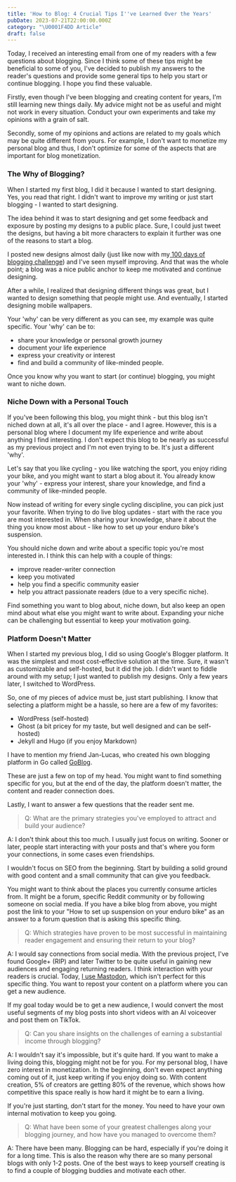 ```yaml
---
title: 'How to Blog: 4 Crucial Tips I''ve Learned Over the Years'
pubDate: 2023-07-21T22:00:00.000Z
category: "\U0001F4DD Article"
draft: false
---
```


Today, I received an interesting email from one of my readers with a few questions about blogging. Since I think some of these tips might be beneficial to some of you, I've decided to publish my answers to the reader's questions and provide some general tips to help you start or continue blogging. I hope you find these valuable.

Firstly, even though I've been blogging and creating content for years, I'm still learning new things daily. My advice might not be as useful and might not work in every situation. Conduct your own experiments and take my opinions with a grain of salt.

Secondly, some of my opinions and actions are related to my goals which may be quite different from yours. For example, I don't want to monetize my personal blog and thus, I don't optimize for some of the aspects that are important for blog monetization.

### The Why of Blogging?

When I started my first blog, I did it because I wanted to start designing. Yes, you read that right. I didn't want to improve my writing or just start blogging - I wanted to start designing.

The idea behind it was to start designing and get some feedback and exposure by posting my designs to a public place. Sure, I could just tweet the designs, but having a bit more characters to explain it further was one of the reasons to start a blog.

I posted new designs almost daily (just like now with my[ 100 days of blogging challenge](https://cernezan.com/blog/100-days-of-blogging/)) and I've seen myself improving. And that was the whole point; a blog was a nice public anchor to keep me motivated and continue designing.

After a while, I realized that designing different things was great, but I wanted to design something that people might use. And eventually, I started designing mobile wallpapers.

Your 'why' can be very different as you can see, my example was quite specific. Your 'why' can be to:

* share your knowledge or personal growth journey
* document your life experience
* express your creativity or interest
* find and build a community of like-minded people.

Once you know why you want to start (or continue) blogging, you might want to niche down.

### Niche Down with a Personal Touch

If you've been following this blog, you might think - but this blog isn't niched down at all, it's all over the place - and I agree. However, this is a personal blog where I document my life experience and write about anything I find interesting. I don't expect this blog to be nearly as successful as my previous project and I'm not even trying to be. It's just a different 'why'.

Let's say that you like cycling - you like watching the sport, you enjoy riding your bike, and you might want to start a blog about it. You already know your 'why' - express your interest, share your knowledge, and find a community of like-minded people.

Now instead of writing for every single cycling discipline, you can pick just your favorite. When trying to do live blog updates - start with the race you are most interested in. When sharing your knowledge, share it about the thing you know most about - like how to set up your enduro bike's suspension.

You should niche down and write about a specific topic you're most interested in. I think this can help with a couple of things:

* improve reader-writer connection
* keep you motivated
* help you find a specific community easier
* help you attract passionate readers (due to a very specific niche).

Find something you want to blog about, niche down, but also keep an open mind about what else you might want to write about. Expanding your niche can be challenging but essential to keep your motivation going.

### Platform Doesn't Matter

When I started my previous blog, I did so using Google's Blogger platform. It was the simplest and most cost-effective solution at the time. Sure, it wasn't as customizable and self-hosted, but it did the job. I didn't want to fiddle around with my setup; I just wanted to publish my designs. Only a few years later, I switched to WordPress.

So, one of my pieces of advice must be, just start publishing. I know that selecting a platform might be a hassle, so here are a few of my favorites:

* WordPress (self-hosted)
* Ghost (a bit pricey for my taste, but well designed and can be self-hosted)
* Jekyll and Hugo (if you enjoy Markdown)

I have to mention my friend Jan-Lucas, who created his own blogging platform in Go called [GoBlog](https://goblog.app/).

These are just a few on top of my head. You might want to find something specific for you, but at the end of the day, the platform doesn't matter, the content and reader connection does.

Lastly, I want to answer a few questions that the reader sent me.

> Q: What are the primary strategies you've employed to attract and build your audience?

A: I don't think about this too much. I usually just focus on writing. Sooner or later, people start interacting with your posts and that's where you form your connections, in some cases even friendships.

I wouldn't focus on SEO from the beginning. Start by building a solid ground with good content and a small community that can give you feedback.

You might want to think about the places you currently consume articles from. It might be a forum, specific Reddit community or by following someone on social media. If you have a bike blog from above, you might post the link to your "How to set up suspension on your enduro bike" as an answer to a forum question that is asking this specific thing.

> Q: Which strategies have proven to be most successful in maintaining reader engagement and ensuring their return to your blog?

A: I would say connections from social media. With the previous project, I've found Google+ (RIP) and later Twitter to be quite useful in gaining new audiences and engaging returning readers. I think interaction with your readers is crucial. Today, [I use Mastodon](https://toot.io/@zan), which isn't perfect for this specific thing. You want to repost your content on a platform where you can get a new audience.

If my goal today would be to get a new audience, I would convert the most useful segments of my blog posts into short videos with an AI voiceover and post them on TikTok.

> Q: Can you share insights on the challenges of earning a substantial income through blogging?

A: I wouldn't say it's impossible, but it's quite hard. If you want to make a living doing this, blogging might not be for you. For my personal blog, I have zero interest in monetization. In the beginning, don't even expect anything coming out of it, just keep writing if you enjoy doing so. With content creation, 5% of creators are getting 80% of the revenue, which shows how competitive this space really is how hard it might be to earn a living.

If you're just starting, don't start for the money. You need to have your own internal motivation to keep you going.

> Q: What have been some of your greatest challenges along your blogging journey, and how have you managed to overcome them?

A: There have been many. Blogging can be hard, especially if you're doing it for a long time. This is also the reason why there are so many personal blogs with only 1-2 posts. One of the best ways to keep yourself creating is to find a couple of blogging buddies and motivate each other.

